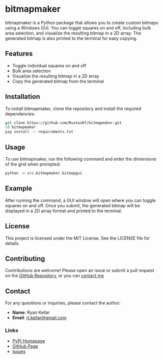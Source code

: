 # bitmapmaker

bitmapmaker is a Python package that allows you to create custom bitmaps using a Windows GUI. You can toggle squares on and off, including bulk area selection, and visualize the resulting bitmap in a 2D array. The generated bitmap is also printed to the terminal for easy copying.

## Features

- Toggle individual squares on and off
- Bulk area selection
- Visualize the resulting bitmap in a 2D array
- Copy the generated bitmap from the terminal

## Installation

To install bitmapmaker, clone the repository and install the required dependencies:

```sh
git clone https://github.com/Ruxton07/bitmapmaker.git
cd bitmapmaker
pip install -r requirements.txt
```

## Usage

To use bitmapmaker, run the following command and enter the dimensions of the grid when prompted:

```sh
python -m src.bitmapmaker.bitmapgui
```

## Example

After running the command, a GUI window will open where you can toggle squares on and off. Once you submit, the generated bitmap will be displayed in a 2D array format and printed to the terminal.

## License

This project is licensed under the MIT License. See the LICENSE file for details.

## Contributing
 
Contributions are welcome! Please open an issue or submit a pull request on the [GitHub Repository](https://github.com/Ruxton07/bitmapmaker), or you can [contact me](##contact)

## Contact

For any questions or inquiries, please contact the author:
- **Name**: Ryan Kellar
- **Email**: rt.kellar@gmail.com

### Links
- [PyPI Homepage](https://pypi.org/project/bitmapmaker/)
- [GitHub Page](https://github.com/Ruxton07/bitmapmaker)
- [Issues](https://github.com/Ruxton07/bitmapmaker/issues)